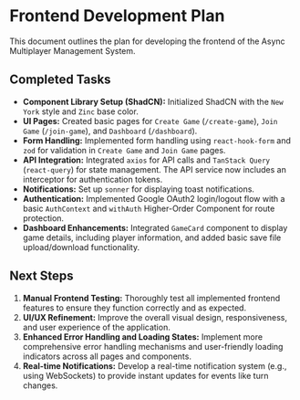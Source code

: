 # Frontend Development Plan

This document outlines the plan for developing the frontend of the Async Multiplayer Management System.

## Completed Tasks

- **Component Library Setup (ShadCN):** Initialized ShadCN with the `New York` style and `Zinc` base color.
- **UI Pages:** Created basic pages for `Create Game` (`/create-game`), `Join Game` (`/join-game`), and `Dashboard` (`/dashboard`).
- **Form Handling:** Implemented form handling using `react-hook-form` and `zod` for validation in `Create Game` and `Join Game` pages.
- **API Integration:** Integrated `axios` for API calls and `TanStack Query` (`react-query`) for state management. The API service now includes an interceptor for authentication tokens.
- **Notifications:** Set up `sonner` for displaying toast notifications.
- **Authentication:** Implemented Google OAuth2 login/logout flow with a basic `AuthContext` and `withAuth` Higher-Order Component for route protection.
- **Dashboard Enhancements:** Integrated `GameCard` component to display game details, including player information, and added basic save file upload/download functionality.

## Next Steps

1.  **Manual Frontend Testing:** Thoroughly test all implemented frontend features to ensure they function correctly and as expected.
2.  **UI/UX Refinement:** Improve the overall visual design, responsiveness, and user experience of the application.
3.  **Enhanced Error Handling and Loading States:** Implement more comprehensive error handling mechanisms and user-friendly loading indicators across all pages and components.
4.  **Real-time Notifications:** Develop a real-time notification system (e.g., using WebSockets) to provide instant updates for events like turn changes.